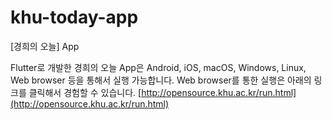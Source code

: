 # khu-today-app
[경희의 오늘] App

Flutter로 개발한 경희의 오늘 App은 Android, iOS, macOS, Windows, Linux, Web browser 등을 통해서 실행 가능합니다.
Web browser를 통한 실행은 아래의 링크를 클릭해서 경험할 수 있습니다.
[http://opensource.khu.ac.kr/run.html](http://opensource.khu.ac.kr/run.html)

